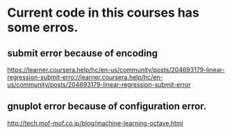 # Current code in this courses  has some erros.

## submit error because of encoding
https://learner.coursera.help/hc/en-us/community/posts/204693179-linear-regression-submit-erro://learner.coursera.help/hc/en-us/community/posts/204693179-linear-regression-submit-error

## gnuplot error because of configuration error.
http://tech.mof-mof.co.jp/blog/machine-learning-octave.html

